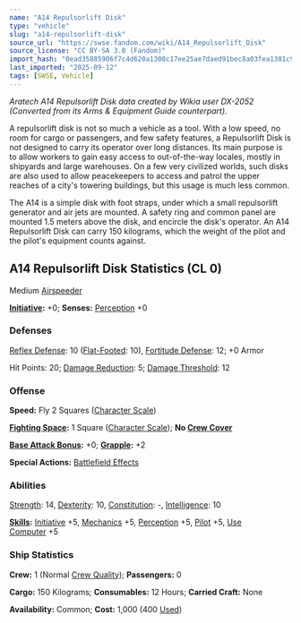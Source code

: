 ```yaml
---
name: "A14 Repulsorlift Disk"
type: "vehicle"
slug: "a14-repulsorlift-disk"
source_url: "https://swse.fandom.com/wiki/A14_Repulsorlift_Disk"
source_license: "CC BY-SA 3.0 (Fandom)"
import_hash: "0ead35885906f7c4d620a1308c17ee25ae7daed91bec8a03fea1381c9a34d1cd"
last_imported: "2025-09-12"
tags: [SWSE, Vehicle]
---
```

*Aratech A14 Repulsorlift Disk data created by Wikia user DX-2052 (Converted from its Arms & Equipment Guide counterpart).*

A repulsorlift disk is not so much a vehicle as a tool. With a low speed, no room for cargo or passengers, and few safety features, a Repulsorlift Disk is not designed to carry its operator over long distances. Its main purpose is to allow workers to gain easy access to out-of-the-way locales, mostly in shipyards and large warehouses. On a few very civilized worlds, such disks are also used to allow peacekeepers to access and patrol the upper reaches of a city's towering buildings, but this usage is much less common.

The A14 is a simple disk with foot straps, under which a small repulsorlift generator and air jets are mounted. A safety ring and common panel are mounted 1.5 meters above the disk, and encircle the disk's operator. An A14 Repulsorlift Disk can carry 150 kilograms, which the weight of the pilot and the pilot's equipment counts against.
## A14 Repulsorlift Disk Statistics (CL 0)
Medium [Airspeeder](https://swse.fandom.com/wiki/Airspeeder)

**[Initiative](https://swse.fandom.com/wiki/Initiative):** +0; **Senses:** [Perception](https://swse.fandom.com/wiki/Perception) +0
### Defenses
[Reflex Defense](https://swse.fandom.com/wiki/Reflex_Defense_(Vehicles)): 10 ([Flat-Footed](https://swse.fandom.com/wiki/Flat-Footed): 10), [Fortitude Defense](https://swse.fandom.com/wiki/Fortitude_Defense_(Vehicles)): 12; +0 Armor

Hit Points: 20; [Damage Reduction](https://swse.fandom.com/wiki/Damage_Reduction): 5; [Damage Threshold](https://swse.fandom.com/wiki/Damage_Threshold_(Vehicles)): 12
### Offense
**Speed:** Fly 2 Squares ([Character Scale](https://swse.fandom.com/wiki/Character_Scale))

**[Fighting Space](https://swse.fandom.com/wiki/Fighting_Space):** 1 Square ([Character Scale](https://swse.fandom.com/wiki/Character_Scale)); **No [Crew Cover](https://swse.fandom.com/wiki/Crew_Cover)**

**[Base Attack Bonus](https://swse.fandom.com/wiki/Base_Attack_Bonus):** +0; **[Grapple](https://swse.fandom.com/wiki/Grapple):** +2

**Special Actions:** [Battlefield Effects](https://swse.fandom.com/wiki/Battlefield_Effects)
### Abilities
[Strength](https://swse.fandom.com/wiki/Strength): 14, [Dexterity](https://swse.fandom.com/wiki/Dexterity): 10, [Constitution](https://swse.fandom.com/wiki/Constitution): -, [Intelligence](https://swse.fandom.com/wiki/Intelligence): 10

**[Skills](https://swse.fandom.com/wiki/Skills):** [Initiative](https://swse.fandom.com/wiki/Initiative) +5, [Mechanics](https://swse.fandom.com/wiki/Mechanics) +5, [Perception](https://swse.fandom.com/wiki/Perception) +5, [Pilot](https://swse.fandom.com/wiki/Pilot) +5, [Use Computer](https://swse.fandom.com/wiki/Use_Computer) +5

### Ship Statistics
**Crew:** 1 (Normal [Crew Quality](https://swse.fandom.com/wiki/Crew_Quality)); **Passengers:** 0

**Cargo:** 150 Kilograms; **Consumables:** 12 Hours; **Carried Craft:** None

**Availability:** Common; **Cost:** 1,000 (400 [Used](https://swse.fandom.com/wiki/Used))